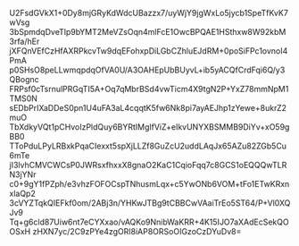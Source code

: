 U2FsdGVkX1+0Dy8mjGRyKdWdcUBazzx7/uyWjY9jgWxLo5jycb1SpeTfKvK7wVsg
3bSpmdqDveTlp9bYMT2MeVZsOqn4mlFcE1OwcBPQAE1HSthxw8W92kbM3rfa/hEr
jXFQnVEfCzHfAXRPkcvTw9dqEFohxpDiLGbCZhluEJdRM+0poSiFPc1ovnoI4PmA
p0SHsO8peLLwmqpdqOfVA0U/A3OAHEpUbBUyvL+ib5yACQfCrdFqi6Q/y3QBognc
FRPsf0cTsrnulPRGqTI5A+Oq7qMbrBSd4vwTicm4X9tgN2P+YxZ78mmNpM1TMS0N
sEDbPrIXaDDeS0pn1U4uFA3aL4cqqtK5fw6Nk8pi7ayAEJhp1zYewe+8ukrZ2muO
TbXdkyVQt1pCHvoIzPldQuy6BYRtIMglfViZ+eIkvUNYXBSMMB9DiYv+xO59gBB0
TToPduLPyLRBxkPqaCIexxt5spXjLLZf8GuZcU2uddLAqJx65AZu82ZGb5Cu6mTe
jI3lvhCMVCWCsP0JWRsxfhxxX8gnaO2KaC1CqioFqq7c8GCS1oEQQQwTLRN3jYNr
c0+9gY1fPZph/e3vhzFOFOCspTNhusmLqx+c5YwONb6VOM+tFo1ETwKRxnxlaQp2
3cVYZTqkQIEFkf0om/2ABj3n/YHKwJTBg9tCBBCwVAaiTrEo5ST64/P+Vl0XQJv9
Tq+g6cld87Uiw6nt7eCYXxao/vAQKo9NnibWaKRR+4K15IJO7aXAdEcSekQOOSxH
zHXN7yc/2C9zPYe4zgORI8iAP8ORSoOIGzoCzDYuDv8=
